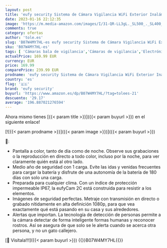 ```yaml
---
layout: post
title: 'eufy security Sistema de Cámara Vigilancia WiFi Exterior Inalámbrica eufyCam 2C  Cámara de Seguridad  180 días Autonomía de la Batería  HD 1080p  IPX65  Visión Nocturna  Compatible con Alexa'
date: 2023-01-16 22:12:35
image: 'https://m.media-amazon.com/images/I/31-QR-LL3gL._SL500_._SL400_.jpg'
comments: true
category: ofertas
author: 'tole.es'
slug: 'B07W4MY7HL-es eufy security Sistema de Cámara Vigilancia WiFi Exterior...'
sku: 'B07W4MY7HL-es'
tags: [ 'Cámaras bala de vigilancia','Cámaras de vigilancia','Electrónica','Fotografía y videocámaras','alexa','eufy security','🇪🇸', ]
actualPrice: 169.99 EUR
currency: EUR
price: 169.99
comparePrice: 239.99 EUR
prodname: 'eufy security Sistema de Cámara Vigilancia WiFi Exterior Inalámbrica eufyCam 2C  Cámara de Seguridad  180 días Autonomía de la Batería  HD 1080p  IPX65  Visión Nocturna  Compatible con Alexa'
country: 'es'
flag: '🇪🇸'
brand: 'eufy security'
buyurl: 'https://www.amazon.es/dp/B07W4MY7HL/?tag=tolees-21'
descuento: '29.17'
average: '196.887021276594'
---
```


Ahora mismo tienes [{{< param title >}}]({{< param buyurl >}}) en el siguiente enlace!

[![{{< param prodname >}}]({{< param image >}})]({{< param buyurl >}})

🔎:

- Pantalla a color, tanto de día como de noche. Observe sus grabaciones o la reproducción en directo a todo color, incluso por la noche, para ver claramente quién está al otro lado.
- Medio año de seguridad con 1 carga. Evite las idas y venidas frecuentes para cargar la batería y disfrute de una autonomía de la batería de 180 días con solo una carga.
- Preparada para cualquier clima. Con un índice de protección impermeable IP67, la eufyCam 2C está construida para resistir a los elementos.
- Imágenes de seguridad perfectas. Metraje con transmisión en directo o grabado nítidamente en alta definición 1080p, para que vea exactamente qué está pasando en su casa y sus alrededores.
- Alertas que importan. La tecnología de detección de personas permite a la cámara detectar de forma inteligente formas humanas y reconocer rostros. Así se asegura de que solo se le alerta cuando se acerca otra persona, y no un gato callejero.

[🛒 Visítala!!!]({{< param buyurl >}})
{{<world>}}B07W4MY7HL{{</world>}}
